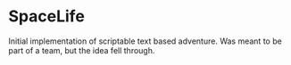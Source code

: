 # SpaceLife

Initial implementation of scriptable text based adventure.
Was meant to be part of a team, but the idea fell through.
